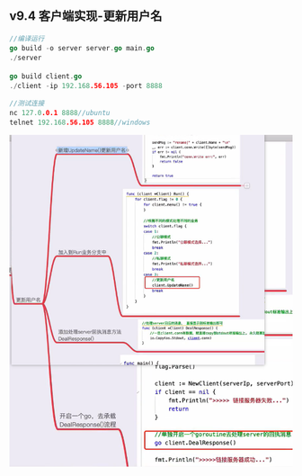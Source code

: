 ## v9.4 客户端实现-更新用户名
```go
//编译运行
go build -o server server.go main.go
./server

go build client.go
./client -ip 192.168.56.105 -port 8888
```
```go
//测试连接
nc 127.0.0.1 8888//ubuntu
telnet 192.168.56.105 8888//windows
```
![](./v9.4.png)